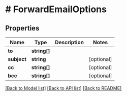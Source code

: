 # # ForwardEmailOptions

## Properties

Name | Type | Description | Notes
------------ | ------------- | ------------- | -------------
**to** | **string[]** |  | 
**subject** | **string** |  | [optional] 
**cc** | **string[]** |  | [optional] 
**bcc** | **string[]** |  | [optional] 

[[Back to Model list]](../../README.md#documentation-for-models) [[Back to API list]](../../README.md#documentation-for-api-endpoints) [[Back to README]](../../README.md)


